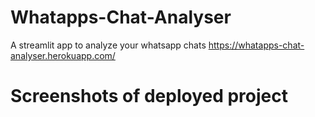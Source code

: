 # Whatapps-Chat-Analyser

A streamlit app to analyze your whatsapp chats
https://whatapps-chat-analyser.herokuapp.com/

# Screenshots of deployed project

